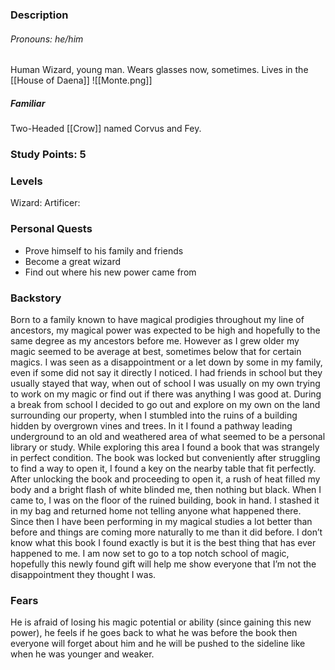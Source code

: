 
### Description
###### Pronouns: he/him
Human Wizard, young man.
Wears glasses now, sometimes.
Lives in the [[House of Daena]]
![[Monte.png]]
##### Familiar
Two-Headed [[Crow]] named Corvus and Fey.

### Study Points: 5

### Levels
Wizard:
Artificer:
### Personal Quests
* Prove himself to his family and friends
* Become a great wizard
* Find out where his new power came from
### Backstory

Born to a family known to have magical prodigies throughout my line of ancestors, my magical power was expected to be high and hopefully to the same degree as my ancestors before me. However as I grew older my magic seemed to be average at best, sometimes below that for certain magics. I was seen as a disappointment or a let down by some in my family, even if some did not say it directly I noticed. I had friends in school but they usually stayed that way, when out of school I was usually on my own trying to work on my magic or find out if there was anything I was good at. During a break from school I decided to go out and explore on my own on the land surrounding our property, when I stumbled into the ruins of a building hidden by overgrown vines and trees. In it I found a pathway leading underground to an old and weathered area of what seemed to be a personal library or study. While exploring this area I found a book that was strangely in perfect condition. The book was locked but conveniently after struggling to find a way to open it, I found a key on the nearby table that fit perfectly. After unlocking the book and proceeding to open it, a rush of heat filled my body and a bright flash of white blinded me, then nothing but black. When I came to, I was on the floor of the ruined building, book in hand. I stashed it in my bag and returned home not telling anyone what happened there. Since then I have been performing in my magical studies a lot better than before and things are coming more naturally to me than it did before. I don’t know what this book I found exactly is but it is the best thing that has ever happened to me. I am now set to go to a top notch school of magic, hopefully this newly found gift will help me show everyone that I’m not the disappointment they thought I was.

### Fears

He is afraid of losing his magic potential or ability (since gaining this new power), he feels if he goes back to what he was before the book then everyone will forget about him and he will be pushed to the sideline like when he was younger and weaker.